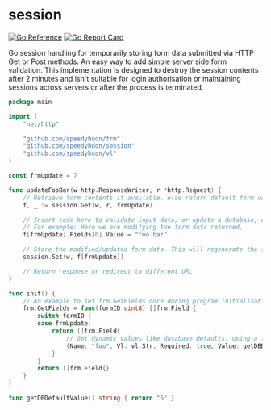 # session
[![Go Reference](https://pkg.go.dev/badge/github.com/speedyhoon/session)](https://pkg.go.dev/github.com/speedyhoon/session)
[![Go Report Card](https://goreportcard.com/badge/github.com/speedyhoon/session)](https://goreportcard.com/report/github.com/speedyhoon/session)

Go session handling for temporarily storing form data submitted via HTTP Get or Post methods. An easy way to add simple server side form validation.
This implementation is designed to destroy the session contents after 2 minutes and isn't suitable for login authorisation or maintaining sessions across servers or after the process is terminated.

```go
package main

import (
	"net/http"

	"github.com/speedyhoon/frm"
	"github.com/speedyhoon/session"
	"github.com/speedyhoon/vl"
)

const frmUpdate = 7

func updateFooBar(w http.ResponseWriter, r *http.Request) {
	// Retrieve form contents if available, else return default form values specified in frm.GetFields().
	f, _ := session.Get(w, r, frmUpdate)

	// Insert code here to validate input data, or update a database, etc.
	// For example: Here we are modifying the form data returned.
	f[frmUpdate].Fields[0].Value = "foo bar"

	// Store the modified/updated form data. This will regenerate the session ID to prevent a CSRF attack.
	session.Set(w, f[frmUpdate])

	// Return response or redirect to different URL.
}

func init() {
	// An example to set frm.GetFields once during program initialisation.
	frm.GetFields = func(formID uint8) []frm.Field {
		switch formID {
		case frmUpdate:
			return []frm.Field{
				// Get dynamic values like database defaults, using a function call or global variable etc.
				{Name: "foo", Vl: vl.Str, Required: true, Value: getDBDefaultValue()}, 
			}
		}
		return []frm.Field{}
	}
}

func getDBDefaultValue() string { return "5" }
```
